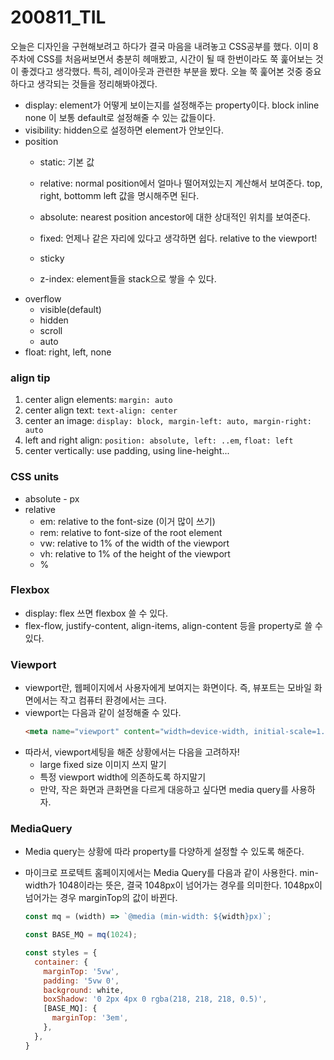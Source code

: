 200811_TIL
===

오늘은 디자인을 구현해보려고 하다가 결국 마음을 내려놓고 CSS공부를 했다. 이미 8주차에 CSS를 처음써보면서 충분히 헤매봤고, 시간이 될 때 한번이라도 쭉 훑어보는 것이 좋겠다고 생각했다. 특히, 레이아웃과 관련한 부분을 봤다. 오늘 쭉 훑어본 것중 중요하다고 생각되는 것들을 정리해봐야겠다.

* display: element가 어떻게 보이는지를 설정해주는 property이다. block inline none 이 보통 default로 설정해줄 수 있는 값들이다.
* visibility: hidden으로 설정하면 element가 안보인다.
* position
    * static: 기본 값
    * relative: normal position에서 얼마나 떨어져있는지 계산해서 보여준다. top, right, bottomm left 값을 명시해주면 된다.
    * absolute: nearest position ancestor에 대한 상대적인 위치를 보여준다.
    * fixed: 언제나 같은 자리에 있다고 생각하면 쉽다. relative to the viewport!
    * sticky

    * z-index: element들을 stack으로 쌓을 수 있다.
* overflow
    * visible(default)
    * hidden
    * scroll
    * auto
* float: right, left, none

### align tip
1. center align elements: `margin: auto`
2. center align text: `text-align: center`
3. center an image: `display: block, margin-left: auto, margin-right: auto`
4. left and right align: `position: absolute, left: ..em`, `float: left`
5. center vertically: use padding, using line-height...

### CSS units
* absolute - px
* relative
    * em: relative to the font-size (이거 많이 쓰기)
    * rem: relative to font-size of the root element
    * vw: relative to 1% of the width of the viewport
    * vh: relative to 1% of the height of the viewport
    * %

### Flexbox
* display: flex 쓰면 flexbox 쓸 수 있다.
* flex-flow, justify-content, align-items, align-content 등을 property로 쓸 수 있다.

### Viewport
* viewport란, 웹페이지에서 사용자에게 보여지는 화면이다. 즉, 뷰포트는 모바일 화면에서는 작고 컴퓨터 환경에서는 크다.
* viewport는 다음과 같이 설정해줄 수 있다.
    ```HTML
    <meta name="viewport" content="width=device-width, initial-scale=1.0">
    ```
* 따라서, viewport세팅을 해준 상황에서는 다음을 고려하자!
    * large fixed size 이미지 쓰지 말기
    * 특정 viewport width에 의존하도록 하지말기
    * 만약, 작은 화면과 큰화면을 다르게 대응하고 싶다면 media query를 사용하자.

### MediaQuery

* Media query는 상황에 따라 property를 다양하게 설정할 수 있도록 해준다.
* 마이크로 프로텍트 홈페이지에서는 Media Query를 다음과 같이 사용한다. min-width가 1048이라는 뜻은, 결국 1048px이 넘어가는 경우를 의미한다. 1048px이 넘어가는 경우 marginTop의 값이 바뀐다.

    ```javascript
    const mq = (width) => `@media (min-width: ${width}px)`;

    const BASE_MQ = mq(1024);

    const styles = {
      container: {
        marginTop: '5vw',
        padding: '5vw 0',
        background: white,
        boxShadow: '0 2px 4px 0 rgba(218, 218, 218, 0.5)',
        [BASE_MQ]: {
          marginTop: '3em',
        },
      },
    }
    ```